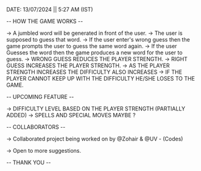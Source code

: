 

DATE: 13/07/2024  ||  5:27 AM (IST)

-- HOW THE GAME WORKS --

-> A jumbled word will be generated in front of the user.
-> The user is supposed to guess that word.
-> If the user enter's wrong guess then the game prompts the user to guess the same word again.
-> If the user Guesses the word then the game produces a new word for the user to guess.
-> WRONG GUESS REDUCES THE PLAYER STRENGTH.
-> RIGHT GUESS INCREASES THE PLAYER STRENGTH. 
-> AS THE PLAYER STRENGTH INCREASES THE DIFFICULTY ALSO INCREASES
-> IF THE PLAYER CANNOT KEEP UP WITH THE DIFFICULTY HE/SHE LOSES TO THE GAME.

-- UPCOMING FEATURE --

-> DIFFICULTY LEVEL BASED ON THE PLAYER STRENGTH (PARTIALLY ADDED)
-> SPELLS AND SPECIAL MOVES MAYBE ?

-- COLLABORATORS --

-> Collaborated project being worked on by @Zohair & @UV - (Codes)

-> Open to more suggestions.

-- THANK YOU --
